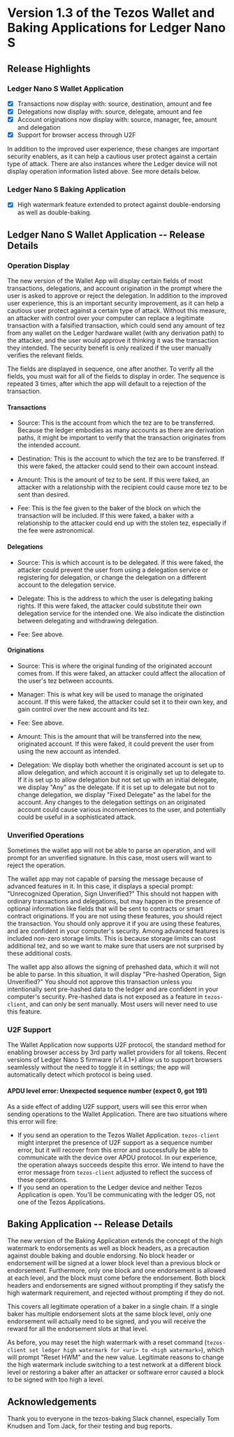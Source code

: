 # Version 1.3 of the Tezos Wallet and Baking Applications for Ledger Nano S

## Release Highlights

### Ledger Nano S Wallet Application
- [x] Transactions now display with: source, destination, amount and fee
- [x] Delegations now display with: source, delegate, amount and fee
- [x] Account originations now display with: source, manager, fee, amount and delegation
- [x] Support for browser access through U2F

In addition to the improved user experience, these changes are important security enablers, as it
can help a cautious user protect against a certain type of attack. There are also instances where the Ledger device will not display operation information listed above. See more details below.

### Ledger Nano S Baking Application
- [x] High watermark feature extended to protect against double-endorsing as well as double-baking.

## Ledger Nano S Wallet Application -- Release Details
### Operation Display
The new version of the Wallet App will display certain fields of most
transactions, delegations, and account origination in the prompt where
the user is asked to approve or reject the delegation. In addition to the
improved user experience, this is an important security improvement, as it
can help a cautious user protect against a certain type of attack. Without
this measure, an attacker with control over your computer can replace a
legitimate transaction with a falsified transaction, which could send
any amount of tez from any wallet on the Ledger hardware wallet (with any derivation
path) to the attacker, and the user would approve it thinking it was the
transaction they intended. The security benefit is only realized if the
user manually verifies the relevant fields.

The fields are displayed in sequence, one after another. To verify all
the fields, you must wait for all of the fields to display in order.
The sequence is repeated 3 times, after which the app will default to
a rejection of the transaction.

#### Transactions
* Source:
This is the account from which the tez are to be transferred.  Because
the ledger embodies as many accounts as there are derivation paths,
it might be important to verify that the transaction originates from
the intended account.

* Destination:
This is the account to which the tez are to be transferred. If this were
faked, the attacker could send to their own account instead.

* Amount:
This is the amount of tez to be sent. If this were faked, an attacker
with a relationship with the recipient could cause more tez to be sent
than desired.

* Fee:
This is the fee given to the baker of the block on which the transaction
will be included. If this were faked, a baker with a relationship to
the attacker could end up with the stolen tez, especially if the fee
were astronomical.

#### Delegations
* Source:
This is which account is to be delegated. If this were faked, the attacker
could prevent the user from using a delegation service or registering
for delegation, or change the delegation on a different account to the
delegation service.

* Delegate:
This is the address to which the user is delegating baking rights. If
this were faked, the attacker could substitute their own delegation
service for the intended one. We also indicate the distinction between
delegating and withdrawing delegation.

* Fee: See above.

#### Originations
* Source:
This is where the original funding of the originated account comes
from. If this were faked, an attacker could affect the allocation of
the user's tez between accounts.

* Manager:
This is what key will be used to manage the originated account. If this
were faked, the attacker could set it to their own key, and gain control
over the new account and its tez.

* Fee: See above.

* Amount:
This is the amount that will be transferred into the new, originated
account.  If this were faked, it could prevent the user from using the
new account as intended.

* Delegation:
We display both whether the originated account is set up to allow
delegation, and which account it is originally set up to delegate to. If
it is set up to allow delegation but not set up with an initial delegate,
we display "Any" as the delegate. If it is set up to delegate but not
to change delegation, we display "Fixed Delegate" as the label for the
account. Any changes to the delegation settings on an originated account
could cause various inconveniences to the user, and potentially could
be useful in a sophisticated attack.

### Unverified Operations

Sometimes the wallet app will not be able to parse an operation, and
will prompt for an unverified signature. In this case, most users will
want to reject the operation.

The wallet app may not capable of parsing the message because of
advanced features in it. In this case, it displays a special prompt:
"Unrecognized Operation, Sign Unverified?" This should not happen with
ordinary transactions and delegations, but may happen in the presence
of optional information like fields that will be sent to contracts or
smart contract originations. If you are not using these features, you
should reject the transaction. You should only approve it if you are
using these features, and are confident in your computer's security.
Among advanced features is included non-zero storage limits. This
is because storage limits can cost additional tez, and so we want
to make sure that users are not surprised by these additional costs.

The wallet app also allows the signing of prehashed data, which it will
not be able to parse. In this situation, it will display "Pre-hashed
Operation, Sign Unverified?" You should not approve this transaction
unless you intentionally sent pre-hashed data to the ledger and are
confident in your computer's security. Pre-hashed data is not
exposed as a feature in `tezos-client`, and can only be sent
manually. Most users will never need to use this feature.

### U2F Support

The Wallet Application now supports U2F protocol, the standard method for enabling
browser access by 3rd party wallet providers for all tokens. Recent versions
of Ledger Nano S firmware (v1.4.1+) allow us to support browsers seamlessly without the need
to toggle it in settings; the app will automatically detect which protocol is
being used.

#### APDU level error: Unexpected sequence number (expect 0, got 191)

As a side effect of adding U2F support, users will see this error when sending operations
to the Wallet Application. There are two situations where this error will fire:

* If you send an operation to the Tezos Wallet Application. `tezos-client` might interpret
the presence of U2F support as a sequence number error, but it will recover from this error
and successfully be able to communicate with the device over APDU protocol. In our experience,
the operation always succeeds despite this error. We intend to have the error message from `tezos-client`
adjusted to reflect the success of these operations.
* If you send an operation to the Ledger device and neither Tezos Application is open.
You'll be communicating with the ledger OS, not one of the Tezos Applications.

## Baking Application -- Release Details
The new version of the Baking Application extends the concept of the high watermark to
endorsements as well as block headers, as a precaution against double
baking and double endorsing. No block header or endorsement will be signed at a lower block
level than a previous block or endorsement. Furthermore, only one block
and one endorsement is allowed at each level, and the block must come
before the endorsement. Both block headers and endorsements are
signed without prompting if they satisfy the high watermark requirement,
and rejected without prompting if they do not.

This covers all legitimate operation of a baker in a single chain.
If a single baker has multiple endorsement slots at the same block
level, only one endorsement will actually need to be signed, and you
will receive the reward for all the endorsement slots at that level.

As before, you may reset the high watermark with a reset command
(`tezos-client set ledger high watermark for <uri> to <high watermark>`), which
will prompt "Reset HWM" and the new value. Legitimate reasons to change the high
watermark include switching to a test network at a different block level or
restoring a baker after an attacker or software error caused a block to be signed
with too high a level.

## Acknowledgements

Thank you to everyone in the tezos-baking Slack channel, especially Tom
Knudsen and Tom Jack, for their testing and bug reports.
